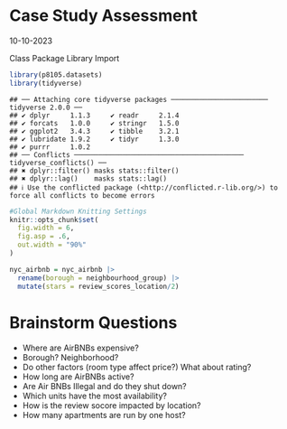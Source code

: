 Case Study Assessment
================
10-10-2023

Class Package Library Import

``` r
library(p8105.datasets)
library(tidyverse)
```

    ## ── Attaching core tidyverse packages ──────────────────────── tidyverse 2.0.0 ──
    ## ✔ dplyr     1.1.3     ✔ readr     2.1.4
    ## ✔ forcats   1.0.0     ✔ stringr   1.5.0
    ## ✔ ggplot2   3.4.3     ✔ tibble    3.2.1
    ## ✔ lubridate 1.9.2     ✔ tidyr     1.3.0
    ## ✔ purrr     1.0.2     
    ## ── Conflicts ────────────────────────────────────────── tidyverse_conflicts() ──
    ## ✖ dplyr::filter() masks stats::filter()
    ## ✖ dplyr::lag()    masks stats::lag()
    ## ℹ Use the conflicted package (<http://conflicted.r-lib.org/>) to force all conflicts to become errors

``` r
#Global Markdown Knitting Settings
knitr::opts_chunk$set(
  fig.width = 6,
  fig.asp = .6,
  out.width = "90%"
)

nyc_airbnb = nyc_airbnb |> 
  rename(borough = neighbourhood_group) |> 
  mutate(stars = review_scores_location/2)
```

# Brainstorm Questions

- Where are AirBNBs expensive?
- Borough? Neighborhood?
- Do other factors (room type affect price?) What about rating?
- How long are AirBNBs active?
- Are Air BNBs Illegal and do they shut down?
- Which units have the most availability?
- How is the review socore impacted by location?
- How many apartments are run by one host?
